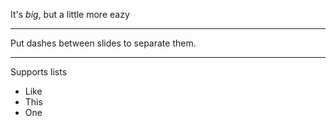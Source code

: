 It's _big_, but a little more eazy

---

Put dashes between slides to separate them.

---

Supports lists

* Like
* This
* One
